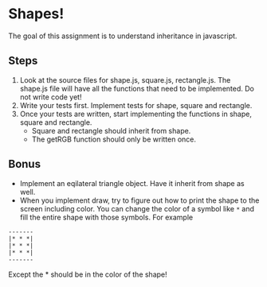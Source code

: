 # Shapes!

The goal of this assignment is to understand inheritance in javascript.

## Steps

1. Look at the source files for shape.js, square.js, rectangle.js. The shape.js file will have all the functions that need to be implemented. Do not write code yet!
2. Write your tests first.  Implement tests for shape, square and rectangle.
3. Once your tests are written, start implementing the functions in shape, square and rectangle.
	* Square and rectangle should inherit from shape.
	* The getRGB function should only be written once.

## Bonus

* Implement an eqilateral triangle object. Have it inherit from shape as well.
* When you implement draw, try to figure out how to print the shape to the screen including color.  You can change the color of a symbol like ```*``` and fill the entire shape with those symbols.  For example

```
-------
|* * *|
|* * *|
|* * *|
-------
```
Except the * should be in the color of the shape!

